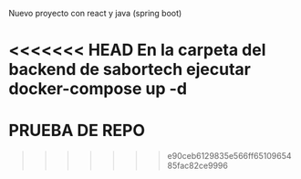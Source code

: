 Nuevo proyecto con react y java (spring boot)

<<<<<<< HEAD
En la carpeta del backend de sabortech ejecutar
docker-compose up -d
=======
# PRUEBA DE REPO
>>>>>>> e90ceb6129835e566ff6510965485fac82ce9996
